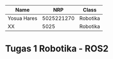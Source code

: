 | Name           | NRP        | Class     |
| ---            | ---        | ----------|
| Yosua Hares | 5025221270 | Robotika |
| XX | 5025 | Robotika |

# Tugas 1 Robotika - ROS2
